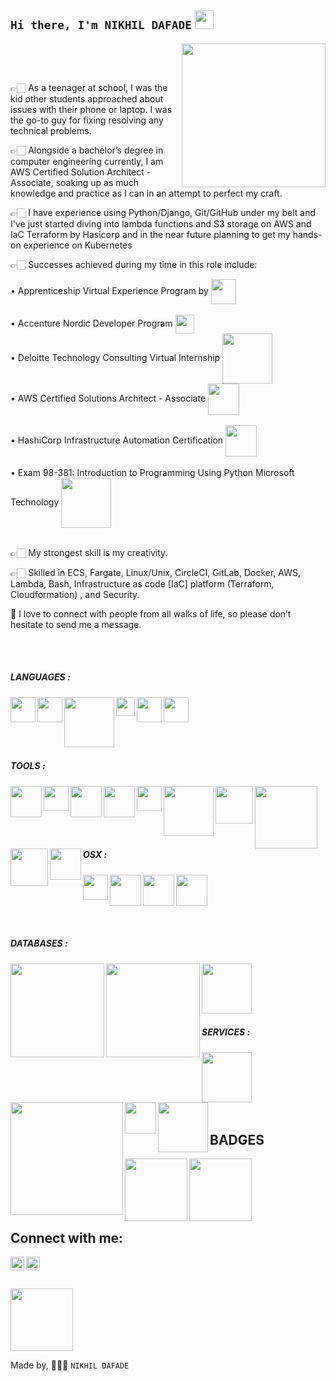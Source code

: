  ### <h2> `Hi there, I'm NIKHIL DAFADE`     <img src="https://raw.githubusercontent.com/MartinHeinz/MartinHeinz/master/wave.gif" width="30px">  </h2>

<!--
**NeekhilD/NeekhilD** is a ✨ _special_ ✨ repository because its `README.md` (this file) appears on your GitHub profile.

Here are some ideas to get you started:

- 🔭 I’m currently working on ...
- 🌱 I’m currently learning ...
- 👯 I’m looking to collaborate on ...
- 🤔 I’m looking for help with ...
- 💬 Ask me about ...
- 📫 How to reach me: ...
- 😄 Pronouns: ...
- ⚡ Fun fact: ...
-->


<img align='right' src="https://media.giphy.com/media/M9gbBd9nbDrOTu1Mqx/giphy.gif" width="230"> <br/>

<br />

👉🏻 As a teenager at school, I was the kid other students approached about issues with their phone or laptop. I was the go-to guy for fixing resolving any technical problems.

👉🏻 Alongside a bachelor’s degree in computer engineering currently, I am AWS Certified Solution Architect -Associate, soaking up as much knowledge and practice as I can in an attempt to perfect my craft. 

👉🏻 I have experience using Python/Django, Git/GitHub under my belt and I've just started diving into lambda functions and S3 storage on AWS and IaC Terraform by Hasicorp and in the near future planning to get my hands-on experience on Kubernetes 

👉🏻 Successes achieved during my time in this role include:

• Apprenticeship Virtual Experience Program by <img align="center" width="40px" src="https://upload.wikimedia.org/wikipedia/commons/thumb/7/72/Aon_Corporation_logo.svg/1280px-Aon_Corporation_logo.svg.png"/></br><br/>
• Accenture Nordic Developer Program <img align="center" width="30px" src="https://www.accenture.com/t20200219T092729Z__w__/us-en/_acnmedia/Accenture/Redesign-Assets/Careers/Images/Marquee/5/Accenture-ProBono-Consulting-XS-marquee.png"/></br>
• Deloitte Technology Consulting Virtual Internship <img align="center" width="80px" src="https://brandslogos.com/wp-content/uploads/thumbs/deloitte-logo-vector.svg"/></br>
• AWS Certified Solutions Architect - Associate <img align="center" width="50px" src="https://cdn.iconscout.com/icon/free/png-512/aws-1869025-1583149.png"/></br><br/>
• HashiCorp Infrastructure Automation Certification <img align="center" width="50px" src="https://www.terraform.io/assets/images/og-image-8b3e4f7d.png"/></br><br/>
• Exam 98-381: Introduction to Programming Using Python Microsoft Technology <img align="center" width="80px" src="https://iconape.com/wp-content/files/gl/352751/svg/352751.svg"/></br><br/>

👉🏻 My strongest skill is my creativity.

👉🏻 Skilled in ECS, Fargate, Linux/Unix, CircleCI, GitLab, Docker, AWS, Lambda, Bash, Infrastructure as code [IaC] platform (Terraform, Cloudformation) , and Security. 

📲  I love to connect with people from all walks of life, so please don’t hesitate to send me a message.


<br />

<br />

##### LANGUAGES :

  <img align="left" width="40px" src="https://upload.wikimedia.org/wikipedia/commons/thumb/c/c3/Python-logo-notext.svg/2048px-Python-logo-notext.svg.png"/> 
  
  <img align="left" width="40px" src="https://logos-download.com/wp-content/uploads/2017/07/HTML5_badge.png"/> 
  
  <img align="left" width="80px" src="https://dwglogo.com/wp-content/uploads/2017/09/React_logo.png"/>
  
  <img align="left" width="30px" src="https://cdn.freebiesupply.com/logos/large/2x/nodejs-icon-logo-png-transparent.png"/>
  
  <img align="left" width="40px" src="https://raw.githubusercontent.com/isocpp/logos/master/cpp_logo.png"/>
  
  <img align="left" width="40px" src="https://pluspng.com/img-png/logo-javascript-png-javascript-tutorials-400.png"/> <br/><br/>
  
  <br />
  
  <br />
  
  ##### TOOLS :

  <img align="left" width="50px" src="https://upload.wikimedia.org/wikipedia/commons/b/b3/Terminalicon2.png"/> 
  
  <img align="left" width="40px" src="https://upload.wikimedia.org/wikipedia/commons/thumb/9/9a/Visual_Studio_Code_1.35_icon.svg/2048px-Visual_Studio_Code_1.35_icon.svg.png"/> 
  
   <img align="left" width="50px" src="https://git-scm.com/images/logos/downloads/Git-Icon-1788C.png"/> 
   
   <img align="left" width="50px" src="https://upload.wikimedia.org/wikipedia/commons/thumb/9/91/Octicons-mark-github.svg/2048px-Octicons-mark-github.svg.png"/>
   
   <img align="left" width="40px" src="https://nodered.org/about/resources/media/node-red-hexagon.png"/> 
   
   <img align="left" width="80px" src="https://uxwing.com/wp-content/themes/uxwing/download/10-brands-and-social-media/npm.png"/> 
   
  <img align="left" width="60px" src="https://www.raspberrypi.org/app/uploads/2011/10/Raspi-PGB001.png"/> 
  
  <img align="left" width="100px" src="https://upload.wikimedia.org/wikipedia/commons/8/8a/Official_unity_logo.png"/> 
  
  <img align="left" width="60px" src="https://cdn.freebiesupply.com/logos/large/2x/arduino-logo-png-transparent.png"/> 
  
  <img align="left" width="50px" src="https://hackr.io/blog/media/pycharm.png"/> <br/><br/>
   
   <br />
   
   <br />
  
  ##### OSX :

   <img align="left" width="40px" src="https://pngimg.com/uploads/linux/linux_PNG1.png"/> 
  
   <img align="left" width="50px" src="https://upload.wikimedia.org/wikipedia/commons/c/c7/Windows_logo_-_2012.png"/> 
   
   <img align="left" width="50px" src="https://upload.wikimedia.org/wikipedia/commons/thumb/6/66/Openlogo-debianV2.svg/1200px-Openlogo-debianV2.svg.png"/> 
   
   <img align="left" width="50px" src="https://upload.wikimedia.org/wikipedia/commons/c/c9/Finder_Icon_macOS_Big_Sur.png"/> <br/><br/>
   
   <br />
   
   <br />
  
  ##### DATABASES :

  <img align="left" width="150px" src="https://sedaily-topics.s3.amazonaws.com/topic_images/0_23823574869487363.png"/> 
  
  <img align="left" width="150px" src="https://webassets.mongodb.com/_com_assets/cms/MongoDB_Logo_FullColorBlack_RGB-4td3yuxzjs.png"/> 
  
  <img align="left" width="80px" src="https://upload.wikimedia.org/wikipedia/labs/8/8e/Mysql_logo.png"/> <br/><br/>
  
  <br />
  
  <br />
  
  ##### SERVICES : 

  <img align="left" width="80px" src="https://download.logo.wine/logo/Amazon_Web_Services/Amazon_Web_Services-Logo.wine.png"/> 

  <img align="left" width="180px" src="https://harness.io/wp-content/uploads/2021/07/Terraform-Logo.png"/> 
  
  <img align="left" width="50px" src="https://res.cloudinary.com/gremlin/image/upload/t_default,f_auto/v1596742528/Authors/Gremlin1.png"/> 
  
  <img align="left" width="80px" src="https://www.serverless.com/static/logo-serverless-components-center-vertical-dark-2d92f7ea180482afa781b3332b0cfdad.png"/> <br/><br/>
  
  <br />
  
  <br />
  
  <br />
  
  ## BADGES
  
  <img align="left" width="100px" src="https://d1.awsstatic.com/training-and-certification/Certification%20Badges/AWS-Certified_Solutions-Architect_Associate_512x512.d82aee07920970350c427c8d0542bc239180a486.png"/>
  
   <a href="url"><img src="https://user-images.githubusercontent.com/26859754/128143935-0a301ade-d9ce-45b1-8cb8-388a0a204178.png" align="left" height="100" width="100" ></a>

   
   <br />
  
   <br />
  
   <br /> 
   
   <br />
   
   <br />
  
  ## Connect with me:

 [<img align="left" alt="LinkedIn" width="22px" src="https://upload.wikimedia.org/wikipedia/commons/thumb/f/f9/Linkedin_Shiny_Icon.svg/1200px-Linkedin_Shiny_Icon.svg.png" />](https://www.linkedin.com/in/neekhild/)

 [<img align="left" alt="Instagram" width="22px" src="https://upload.wikimedia.org/wikipedia/commons/thumb/e/e7/Instagram_logo_2016.svg/1024px-Instagram_logo_2016.svg.png" />](https://www.instagram.com/_whatndoes/)

 <br />  

 <br />
 
 <br />



<!-- <img align='center' src="https://miro.medium.com/max/1360/0*7Q3yvSIv_t0ioJ-Z.gif" width="230"> -->

<img align='center' src="https://github.githubassets.com/images/modules/logos_page/Octocat.png" width="100">

Made by, 👨🏻‍💻 `NIKHIL DAFADE`
